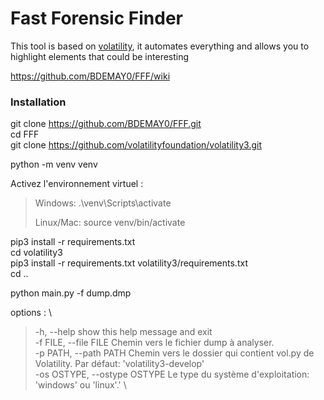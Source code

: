 # Fast Forensic Finder

This tool is based on [volatility](https://github.com/volatilityfoundation/volatility3), it automates everything and allows you to highlight elements that could be interesting

https://github.com/BDEMAY0/FFF/wiki


### Installation 
git clone https://github.com/BDEMAY0/FFF.git
\
cd FFF
\
git clone https://github.com/volatilityfoundation/volatility3.git

python -m venv venv

Activez l'environnement virtuel :

> Windows: .\venv\Scripts\activate
> 
> Linux/Mac: source venv/bin/activate

pip3 install -r requirements.txt
\
cd volatility3
\
pip3 install -r requirements.txt volatility3/requirements.txt 
\
cd ..

python main.py -f dump.dmp

options : \
  > -h, --help            show this help message and exit \
  > -f FILE, --file FILE  Chemin vers le fichier dump à analyser. \
  > -p PATH, --path PATH  Chemin vers le dossier qui contient vol.py de
                        Volatility. Par défaut: 'volatility3-develop' \
  > -os OSTYPE, --ostype OSTYPE
                        Le type du système d'exploitation: 'windows' ou
                        'linux'.' \

